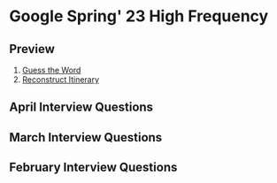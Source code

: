 # Google Spring' 23 High Frequency

## Preview

1. [Guess the Word](../../solutions/0800-0899/0843.guess-the-word/README.md)
2. [Reconstruct Itinerary](../../solutions/0300-0399/0332.reconstruct-itinerary/README.md)

## April Interview Questions


## March Interview Questions


## February Interview Questions

